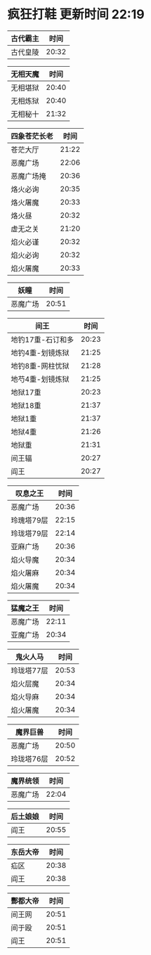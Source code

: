 # 疯狂打鞋 更新时间 22:19

| 古代霸主   | 时间    |
|--------|-------|
| 古代皇陵 | 20:32 |

| 无相天魔   | 时间    |
|--------|-------|
| 无相堪狱 | 20:40 |
| 无相炼狱 | 20:40 |
| 无相秘十 | 21:32 |

| 四象苍茫长老   | 时间    |
|--------|-------|
| 苍茫大厅 | 21:22 |
| 恶魔广场 | 22:06 |
| 恶魔广场掩 | 20:36 |
| 烙火必询 | 20:35 |
| 烙火屠魔 | 20:33 |
| 烙火昼 | 20:32 |
| 虚无之关 | 21:20 |
| 焰火必谨 | 20:32 |
| 焰火必询 | 20:32 |
| 焰火屠魔 | 20:33 |

| 妖瞳   | 时间    |
|--------|-------|
| 恶魔广场 | 20:51 |

| 间王   | 时间    |
|--------|-------|
| 地钓17重-石订和多 | 20:23 |
| 地钓4重-划镜炼狱 | 21:25 |
| 地钓8重-网柱忧狱 | 21:28 |
| 地芍4重-划镜炼狱 | 21:25 |
| 地狱17重 | 20:23 |
| 地狱18重 | 21:37 |
| 地狱1重 | 21:37 |
| 地狱4重 | 21:26 |
| 地狱重 | 21:31 |
| 间王辐 | 20:27 |
| 阎王 | 20:27 |

| 叹息之王   | 时间    |
|--------|-------|
| 恶魔广场 | 20:36 |
| 玲瑰塔79层 | 22:15 |
| 玲珑塔79层 | 22:14 |
| 亚麻广场 | 20:36 |
| 焰火导魔 | 20:34 |
| 焰火屠麻 | 20:34 |
| 焰火屠魔 | 20:34 |

| 猛魔之王   | 时间    |
|--------|-------|
| 恶魔广场 | 22:11 |
| 亚魔广场 | 20:34 |

| 鬼火人马   | 时间    |
|--------|-------|
| 玲珑塔77层 | 20:53 |
| 焰火层魔 | 20:34 |
| 焰火导麻 | 20:34 |
| 焰火屠魔 | 20:34 |

| 魔界巨兽   | 时间    |
|--------|-------|
| 恶魔广场 | 20:50 |
| 玲珑塔76层 | 20:52 |

| 魔界统领   | 时间    |
|--------|-------|
| 恶魔广场 | 22:04 |

| 后土娘娘   | 时间    |
|--------|-------|
| 阎王 | 20:55 |

| 东岳大帝   | 时间    |
|--------|-------|
| 疝区 | 20:38 |
| 阎王 | 20:38 |

| 酆都大帝   | 时间    |
|--------|-------|
| 间王网 | 20:51 |
| 间于殴 | 20:51 |
| 阎王 | 20:51 |
